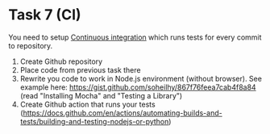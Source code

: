 # Task 7 (CI)

You need to setup [Continuous integration](https://en.wikipedia.org/wiki/Continuous_integration) which runs tests for every commit to repository.

1) Create Github repository
2) Place code from previous task there
3) Rewrite you code to work in Node.js environment (without browser). See example here: https://gist.github.com/soheilhy/867f76feea7cab4f8a84 (read "Installing Mocha" and "Testing a Library")
4) Create Github action that runs your tests (https://docs.github.com/en/actions/automating-builds-and-tests/building-and-testing-nodejs-or-python)
